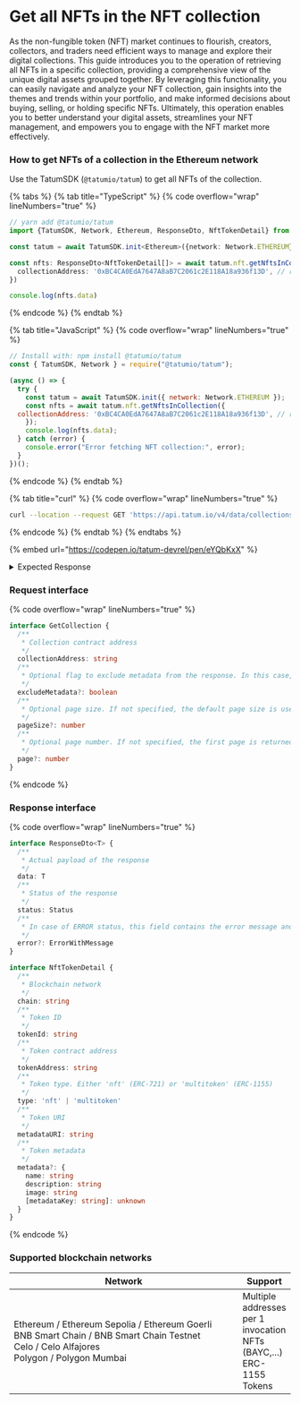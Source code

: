 # Get all NFTs in the NFT collection

As the non-fungible token (NFT) market continues to flourish, creators, collectors, and traders need efficient ways to manage and explore their digital collections. This guide introduces you to the operation of retrieving all NFTs in a specific collection, providing a comprehensive view of the unique digital assets grouped together. By leveraging this functionality, you can easily navigate and analyze your NFT collection, gain insights into the themes and trends within your portfolio, and make informed decisions about buying, selling, or holding specific NFTs. Ultimately, this operation enables you to better understand your digital assets, streamlines your NFT management, and empowers you to engage with the NFT market more effectively.

### How to get NFTs of a collection in the Ethereum network

Use the TatumSDK (`@tatumio/tatum`) to get all NFTs of the collection.

{% tabs %}
{% tab title="TypeScript" %}
{% code overflow="wrap" lineNumbers="true" %}
```typescript
// yarn add @tatumio/tatum
import {TatumSDK, Network, Ethereum, ResponseDto, NftTokenDetail} from '@tatumio/tatum'

const tatum = await TatumSDK.init<Ethereum>({network: Network.ETHEREUM})

const nfts: ResponseDto<NftTokenDetail[]> = await tatum.nft.getNftsInCollection({
  collectionAddress: '0xBC4CA0EdA7647A8aB7C2061c2E118A18a936f13D', // replace with your collection
})

console.log(nfts.data)
```
{% endcode %}
{% endtab %}

{% tab title="JavaScript" %}
{% code overflow="wrap" lineNumbers="true" %}
```javascript
// Install with: npm install @tatumio/tatum
const { TatumSDK, Network } = require("@tatumio/tatum");

(async () => {
  try {
    const tatum = await TatumSDK.init({ network: Network.ETHEREUM });
    const nfts = await tatum.nft.getNftsInCollection({
  collectionAddress: '0xBC4CA0EdA7647A8aB7C2061c2E118A18a936f13D', // replace with your collection
    });
    console.log(nfts.data);
  } catch (error) {
    console.error("Error fetching NFT collection:", error);
  }
})();
```
{% endcode %}
{% endtab %}

{% tab title="curl" %}
{% code overflow="wrap" lineNumbers="true" %}
```bash
curl --location --request GET 'https://api.tatum.io/v4/data/collections?collectionAddresses=0xBC4CA0EdA7647A8aB7C2061c2E118A18a936f13D&chain=ethereum'
```
{% endcode %}
{% endtab %}
{% endtabs %}

{% embed url="https://codepen.io/tatum-devrel/pen/eYQbKxX" %}



<details>

<summary>Expected Response</summary>

```json5
[
    {
    "address": "0x727ea45b2eb6abb2badd3dc7106d146e0dc0450d",
    "balance": "2",
    "chain": "ethereum-mainnet",
    "lastUpdatedBlockNumber": 14086122,
    "metadata": {
        "description": "# ***\"Sometimes I swear I can see a glimmer of the Sun through all the layers of chaos. It's probably just wishful thinking. There's a lot of that here.\" — Renn Dialos, Alexandria Research Node 557***\n### **1 / 71492 Jupiter DAO Tokens**\n\nThis token represents proportional ownership over Jupiter. Together with other Jupiter DAO Token holders, its owner is able to actively build and govern the planet into its own unique environment.\n\n*Jupiter represents 10.4% of the total voting power for MetaHero Universe's United Planets DAO.*\n\n*[ Token Design by: TheVirtunaut, Odious, Raw & Rendered | Joey Camacho ]*",
        "external_url": "https://punkscomic.com",
        "image": "ipfs://QmS21WhH94jBnYompXHD1SxS6Gw2bY8E81sTYRktWrYa7a/JUPITER.mp4",
        "name": "MetaHero Universe: Jupiter DAO Token"
    },
    "metadataURI": "ipfs://QmR9PokA9rnKKUF1uLtZyHYEhExqQU1Z7t8AbovMBxND4U/5",
    "tokenAddress": "0x7deb7bce4d360ebe68278dee6054b882aa62d19c",
    "tokenId": "5",
    "type": "multitoken"
    }
]
```

</details>

### Request interface

{% code overflow="wrap" lineNumbers="true" %}
```typescript
interface GetCollection {
  /**
   * Collection contract address
   */
  collectionAddress: string
  /**
   * Optional flag to exclude metadata from the response. In this case, only token IDs are returned. Defaults to false.
   */
  excludeMetadata?: boolean
  /**
   * Optional page size. If not specified, the default page size is used, which is 10.
   */
  pageSize?: number
  /**
   * Optional page number. If not specified, the first page is returned.
   */
  page?: number
}
```
{% endcode %}

### Response interface

{% code overflow="wrap" lineNumbers="true" %}
```typescript
interface ResponseDto<T> {
  /**
   * Actual payload of the response
   */
  data: T
  /**
   * Status of the response
   */
  status: Status
  /**
   * In case of ERROR status, this field contains the error message and detailed description
   */
  error?: ErrorWithMessage
}

interface NftTokenDetail {
  /**
   * Blockchain network
   */
  chain: string
  /**
   * Token ID
   */
  tokenId: string
  /**
   * Token contract address
   */
  tokenAddress: string
  /**
   * Token type. Either 'nft' (ERC-721) or 'multitoken' (ERC-1155)
   */
  type: 'nft' | 'multitoken'
  /**
   * Token URI
   */
  metadataURI: string
  /**
   * Token metadata
   */
  metadata?: {
    name: string
    description: string
    image: string
    [metadataKey: string]: unknown
  }
}
```
{% endcode %}

### Supported blockchain networks

<table><thead><tr><th width="417">Network</th><th>Support</th></tr></thead><tbody><tr><td>Ethereum / Ethereum Sepolia / Ethereum Goerli<br>BNB Smart Chain / BNB Smart Chain Testnet<br>Celo / Celo Alfajores<br>Polygon / Polygon Mumbai</td><td>Multiple addresses per 1 invocation<br>NFTs (BAYC,...)<br>ERC-1155 Tokens</td></tr></tbody></table>
